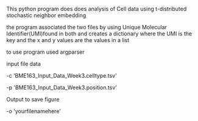This python program does does analysis of Cell data using t-distributed stochastic neighbor embedding

the program associated the two files by using Unique Molecular Identifier(UMI)found in both and creates a dictionary where the UMI is the key and the x and y values are the values in a list 

to use program used argparser

input file data

-c 'BME163_Input_Data_Week3.celltype.tsv'

-p 'BME163_Input_Data_Week3.position.tsv'

Output to save figure

-o 'yourfilenamehere'
